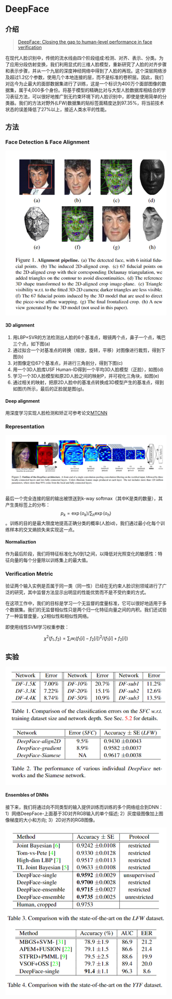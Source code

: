 # DeepFace

## 介绍

> [DeepFace: Closing the gap to human-level performance in face verification](http://www.cv-foundation.org/openaccess/content_cvpr_2014/papers/Taigman_DeepFace_Closing_the_2014_CVPR_paper.pdf)

在现代人脸识别中，传统的流水线由四个阶段组成:检测、对齐、表示、分类。为了应用分段仿射变换，我们利用显式的三维人脸模型，重新研究了人脸的对齐步骤和表示步骤，并从一个九层的深度神经网络中得到了人脸的再现。这个深层网络涉及超过1.2亿个参数，使用几个本地连接的层，而不是标准的卷积层。因此，我们对迄今为止最大的面部数据集进行了训练，这是一个标识为400万个面部图像的数据集，属于4,000多个身份。将基于模型的精确比对与大型人脸数据库相结合的学习表征方法，可以很好地推广到无约束环境下的人脸识别中，即使是使用简单的分类器。我们的方法对野外\(LFW\)数据集的贴标签面精度达到97.35%，将当前技术状态的误差降低了27%以上，接近人类水平的性能。

## 方法

### Face Detection & Face Alignment

![](../../.gitbook/assets/image%20%28116%29.png)

#### 3D alignment

1. 用LBP+SVR的方法检测出人脸的6个基准点，眼镜两个点，鼻子一个点，嘴巴三个点，如下图\(a\)
2. 通过拟合一个对基准点的转换（缩放，旋转，平移）对图像进行裁剪，得到下图\(b\)
3. 对图像定位67个基准点，并进行三角剖分，得到下图\(c\)
4. 用一个3D人脸库USF Human-ID得到一个平均3D人脸模型（正脸），如图\(d\)
5. 学习一个3D人脸模型和原2D人脸之间的映射P，并可视化三角块，如图\(e\)
6. 通过相关的映射，把原2D人脸中的基准点转换成3D模型产生的基准点，得到如图\(f\)所示，最后的正脸就是图\(g\)。

#### Deep alignment

用深度学习实现人脸检测和矫正可参考论文[MTCNN](https://arxiv.org/abs/1604.02878)

### Representation

![](../../.gitbook/assets/image%20%2868%29.png)

最后一个完全连接的层的输出被馈送到k-way softmax（其中K是类的数量），其产生类标签上的分布： $$p_{k}=\exp \left(o_{k}\right) / \sum_{h} \exp \left(o_{h}\right)$$ 。训练的目的是最大限度地提高正确分类的概率\(人脸id\)，我们通过最小化每个训练样本的交叉熵损失来实现这一点。

#### Normaliaztion

作为最后阶段，我们将特征标准化为0到1之间，以降低对光照变化的敏感性：特征向量的每个分量除以训练集上的最大值。

### Verification Metric

验证两个输入实例是否属于同一类（同一性）已经在无约束人脸识别领域进行了广泛的研究，其中监督方法显示出明显的性能优势而不是不受约束的方式。

在这项工作中，我们的目标是学习一个无监督的度量标准，它可以很好地适用于多个数据集。我们的无监督相似性只是两个归一化特征向量之间的内积。我们还试验了一种监督度量，χ2相似性和相似性网络。

即使用线性SVM学习权重参数：

$$
\chi^{2}\left(f_{1}, f_{2}\right)=\sum_{i} w_{i}\left(f_{1}[i]-f_{2}[i]\right)^{2} /\left(f_{1}[i]+f_{2}[i]\right)
$$

## 实验

![](../../.gitbook/assets/image%20%28102%29.png)

#### Ensembles of DNNs

接下来，我们将通过向不同类型的输入提供训练而训练的多个网络组合到DNN：1）网络DeepFace-上面基于3D对齐RGB输入的单个描述; 2）灰度级图像加上图像梯度的大小和方向; 3）2D对齐的RGB图像。

![](../../.gitbook/assets/image%20%28160%29.png)

